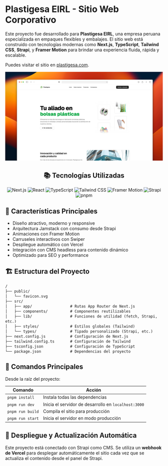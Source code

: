 # Plastigesa EIRL - Sitio Web Corporativo

Este proyecto fue desarrollado para **Plastigesa EIRL**, una empresa peruana especializada en empaques flexibles y embalajes. El sitio web está construido con tecnologías modernas como **Next.js**, **TypeScript**, **Tailwind CSS**, **Strapi**, y **Framer Motion** para brindar una experiencia fluida, rápida y escalable.

Puedes visitar el sitio en [plastigesa.com](https://plastigesa.com/).

<div align="center">
<a href="https://plastigesa.com/">
<img src="./public/screenshot-web.png" alt="Captura de pantalla del sitio de Plastigesa">
</a>
<p></p>
</div>

<div align="center">

## 📚 Tecnologías Utilizadas

![Next.js](https://img.shields.io/badge/Next.js-000000?logo=nextdotjs\&logoColor=white)
![React](https://img.shields.io/badge/React-61DAFB.svg?logo=react\&logoColor=black)
![TypeScript](https://img.shields.io/badge/TypeScript-3178C6.svg?logo=typescript\&logoColor=white)
![Tailwind CSS](https://img.shields.io/badge/Tailwind_CSS-06B6D4.svg?logo=tailwindcss\&logoColor=white)
![Framer Motion](https://img.shields.io/badge/Framer_Motion-0055FF.svg?logo=framer\&logoColor=white)
![Strapi](https://img.shields.io/badge/Strapi-2E2E3E.svg?logo=strapi\&logoColor=white)
![pnpm](https://img.shields.io/badge/pnpm-f9ad00?logo=pnpm\&logoColor=f9ad00\&color=gray)

</div>

## 🚀 Características Principales

* Diseño atractivo, moderno y responsive
* Arquitectura Jamstack con consumo desde Strapi
* Animaciones con Framer Motion
* Carruseles interactivos con Swiper
* Despliegue automático con Vercel
* Integración con CMS headless para contenido dinámico
* Optimizado para SEO y performance

## 🏗 Estructura del Proyecto

```text
/
├── public/
│   └── favicon.svg
├── src/
│   ├── app/                 # Rutas App Router de Next.js
│   ├── components/          # Componentes reutilizables
│   ├── lib/                 # Funciones de utilidad (fetch, Strapi, etc.)
│   ├── styles/              # Estilos globales (Tailwind)
│   └── types/               # Tipado personalizado (Strapi, etc.)
├── next.config.js           # Configuración de Next.js
├── tailwind.config.ts       # Configuración de Tailwind
├── tsconfig.json            # Configuración de TypeScript
└── package.json             # Dependencias del proyecto
```

## 🦜 Comandos Principales

Desde la raíz del proyecto:

| Comando          | Acción                                               |
| ---------------- | ---------------------------------------------------- |
| `pnpm install`   | Instala todas las dependencias                       |
| `pnpm run dev`   | Inicia el servidor de desarrollo en `localhost:3000` |
| `pnpm run build` | Compila el sitio para producción                     |
| `pnpm run start` | Inicia el servidor en modo producción                |

## 🚧 Despliegue y Actualización Automática

Este proyecto está conectado con Strapi como CMS. Se utiliza un **webhook de Vercel** para desplegar automáticamente el sitio cada vez que se actualiza el contenido desde el panel de Strapi.